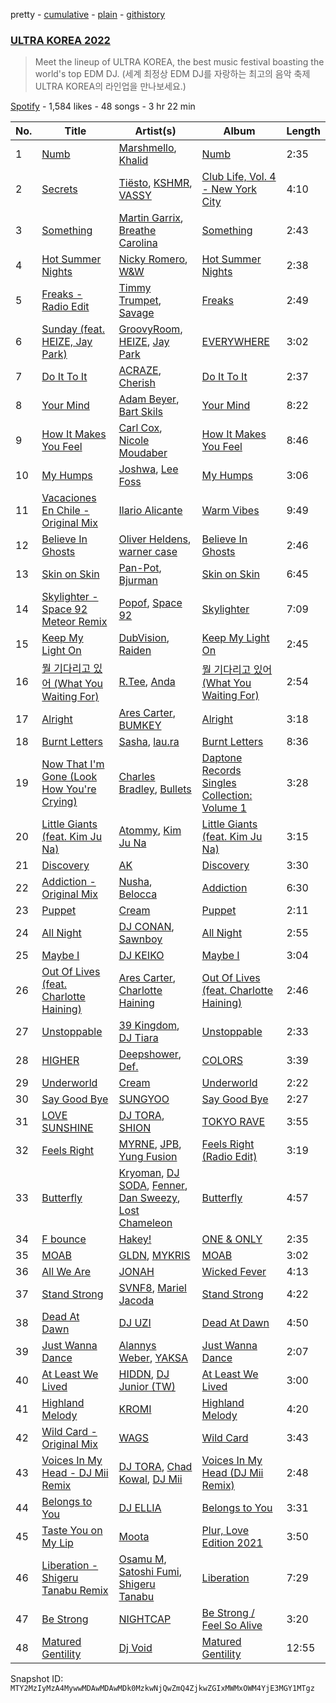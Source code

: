 pretty - [cumulative](/playlists/cumulative/37i9dQZF1DWWVmXpVB8Wtg.md) - [plain](/playlists/plain/37i9dQZF1DWWVmXpVB8Wtg) - [githistory](https://github.githistory.xyz/mackorone/spotify-playlist-archive/blob/main/playlists/plain/37i9dQZF1DWWVmXpVB8Wtg)

### [ULTRA KOREA 2022](https://open.spotify.com/playlist/37i9dQZF1DWWVmXpVB8Wtg)

> Meet the lineup of ULTRA KOREA, the best music festival boasting the world's top EDM DJ\. \(세계 최정상 EDM DJ를 자랑하는 최고의 음악 축제 ULTRA KOREA의 라인업을 만나보세요.\)

[Spotify](https://open.spotify.com/user/spotify) - 1,584 likes - 48 songs - 3 hr 22 min

| No. | Title | Artist(s) | Album | Length |
|---|---|---|---|---|
| 1 | [Numb](https://open.spotify.com/track/10xV5l9nhLvFpR8mqzs0bL) | [Marshmello](https://open.spotify.com/artist/64KEffDW9EtZ1y2vBYgq8T), [Khalid](https://open.spotify.com/artist/6LuN9FCkKOj5PcnpouEgny) | [Numb](https://open.spotify.com/album/3SBeYxkc3Ce7lanK0f3epk) | 2:35 |
| 2 | [Secrets](https://open.spotify.com/track/0NIC4unbe5KZOp1d9T7OaF) | [Tiësto](https://open.spotify.com/artist/2o5jDhtHVPhrJdv3cEQ99Z), [KSHMR](https://open.spotify.com/artist/2wX6xSig4Rig5kZU6ePlWe), [VASSY](https://open.spotify.com/artist/7HqEmV7FeCi16bQyHMpIrF) | [Club Life, Vol\. 4 \- New York City](https://open.spotify.com/album/57bABnvvPfNhBQRI70dqlU) | 4:10 |
| 3 | [Something](https://open.spotify.com/track/6LHXb1sGs72iTmpSr0603b) | [Martin Garrix](https://open.spotify.com/artist/60d24wfXkVzDSfLS6hyCjZ), [Breathe Carolina](https://open.spotify.com/artist/53M4Iv2RkzzxFFvW2B1jhC) | [Something](https://open.spotify.com/album/7GFLvptwUjJfXt21DbQmQQ) | 2:43 |
| 4 | [Hot Summer Nights](https://open.spotify.com/track/5pNXsc6Vu9pY33RN5FoMGc) | [Nicky Romero](https://open.spotify.com/artist/5ChF3i92IPZHduM7jN3dpg), [W&W](https://open.spotify.com/artist/2rTo8KIkBTFjQS7VvaKYQ4) | [Hot Summer Nights](https://open.spotify.com/album/33tjn6gH8k3IbAFzCqGrRQ) | 2:38 |
| 5 | [Freaks \- Radio Edit](https://open.spotify.com/track/4f3NHOxgC8Bg21IJBg4cZ3) | [Timmy Trumpet](https://open.spotify.com/artist/0CbeG1224FS58EUx4tPevZ), [Savage](https://open.spotify.com/artist/1GbrJTB56Xs4XQGlmVbaCf) | [Freaks](https://open.spotify.com/album/2XuqIiYNrr15UYsmll2B3z) | 2:49 |
| 6 | [Sunday \(feat\. HEIZE, Jay Park\)](https://open.spotify.com/track/0JJeoiCAa1hwcBsPxBN2w4) | [GroovyRoom](https://open.spotify.com/artist/29HqjVbJr3vsc2l6BTI4eB), [HEIZE](https://open.spotify.com/artist/5dCvSnVduaFleCnyy98JMo), [Jay Park](https://open.spotify.com/artist/4XDi67ZENZcbfKnvMnTYsI) | [EVERYWHERE](https://open.spotify.com/album/3046u4AKfbzmAxslPFkiP7) | 3:02 |
| 7 | [Do It To It](https://open.spotify.com/track/20on25jryn53hWghthWWW3) | [ACRAZE](https://open.spotify.com/artist/4pnp4w9g30yLfVIAFnZMRd), [Cherish](https://open.spotify.com/artist/1c70yCa8sRgIiQxl3HOEFo) | [Do It To It](https://open.spotify.com/album/58cd90Jkrovggh556JPN9L) | 2:37 |
| 8 | [Your Mind](https://open.spotify.com/track/1WsHKAuN9vDthcmimdqqaY) | [Adam Beyer](https://open.spotify.com/artist/1btv9qmIpbp7q1ixCYNdHu), [Bart Skils](https://open.spotify.com/artist/6iWBjg4b4ll4jLiParnWXT) | [Your Mind](https://open.spotify.com/album/07lumzt0xDO5eyuWwvevAJ) | 8:22 |
| 9 | [How It Makes You Feel](https://open.spotify.com/track/1VIaMdoWo7iNLoxdAJJoHK) | [Carl Cox](https://open.spotify.com/artist/19SmlbABtI4bXz864MLqOS), [Nicole Moudaber](https://open.spotify.com/artist/7ixDtqtITfqx5lZQGh5gKe) | [How It Makes You Feel](https://open.spotify.com/album/0IrIIRAzh0iG3wbZQJ8YnM) | 8:46 |
| 10 | [My Humps](https://open.spotify.com/track/3BbD2sqk7P7Rc9V0KF9o4s) | [Joshwa](https://open.spotify.com/artist/1PzAgFVk9v8cxn9flrqrv5), [Lee Foss](https://open.spotify.com/artist/44T94QQEc60Jf7kqGY6Rip) | [My Humps](https://open.spotify.com/album/4mnGRL7lErjyRJsoCwgJT4) | 3:06 |
| 11 | [Vacaciones En Chile \- Original Mix](https://open.spotify.com/track/7CKsgEdJNFTDqWgk3XD1XB) | [Ilario Alicante](https://open.spotify.com/artist/4dCGOzY3HL7dZnQ8XU7DDD) | [Warm Vibes](https://open.spotify.com/album/1J8JYqCBf5o9Sp9MAFXbze) | 9:49 |
| 12 | [Believe In Ghosts](https://open.spotify.com/track/0HVwpwnXY2L0M7VW1PbH5F) | [Oliver Heldens](https://open.spotify.com/artist/5nki7yRhxgM509M5ADlN1p), [warner case](https://open.spotify.com/artist/106OuakzOxxbXTuigEEf01) | [Believe In Ghosts](https://open.spotify.com/album/5VuscFaM5Rx8Irbv4vD8uX) | 2:46 |
| 13 | [Skin on Skin](https://open.spotify.com/track/7hNOKF4ddD4LgWMMaa7OTb) | [Pan\-Pot](https://open.spotify.com/artist/6OQOvP7RAdmAKVXXQqD0Se), [Bjurman](https://open.spotify.com/artist/2Mah50rowOCI0gYAZOaLbY) | [Skin on Skin](https://open.spotify.com/album/7CbtzOCFKrf7wzLWTljrfH) | 6:45 |
| 14 | [Skylighter \- Space 92 Meteor Remix](https://open.spotify.com/track/0FtATT9vuXJLZGkA9PESMx) | [Popof](https://open.spotify.com/artist/4f2K0RSYyxP4TUyZu1azYB), [Space 92](https://open.spotify.com/artist/6TVdVlY6irsNPkMHT2HkfD) | [Skylighter](https://open.spotify.com/album/5GaQ4dj4Ln5cOO4C8Fb28P) | 7:09 |
| 15 | [Keep My Light On](https://open.spotify.com/track/5zADzgQPu2VDODCcXANZou) | [DubVision](https://open.spotify.com/artist/3XINWZaloea97SIRiyTJxX), [Raiden](https://open.spotify.com/artist/4YXNoMVTHRt01jYaKXTumJ) | [Keep My Light On](https://open.spotify.com/album/3HcZw9vfH6krvhgkhfkWSW) | 2:45 |
| 16 | [뭘 기다리고 있어 \(What You Waiting For\)](https://open.spotify.com/track/0zWDxMqxq7bGDmZEl7Cye8) | [R.Tee](https://open.spotify.com/artist/0dfMk1lwRlX5Zmg2KHjwjN), [Anda](https://open.spotify.com/artist/2PZt7SATrAxsNG60Mqkan4) | [뭘 기다리고 있어 \(What You Waiting For\)](https://open.spotify.com/album/0GPaKzASwZiS68S5IkshKC) | 2:54 |
| 17 | [Alright](https://open.spotify.com/track/3YwRisfTPmDXtZ1Lnz6Fpr) | [Ares Carter](https://open.spotify.com/artist/5fSYYJ4qdUSyvj2q0YdHEF), [BUMKEY](https://open.spotify.com/artist/3vhZuZdMksbnJwoE3AwpXq) | [Alright](https://open.spotify.com/album/4tPe3h6ShVtDHo3TOeyqIL) | 3:18 |
| 18 | [Burnt Letters](https://open.spotify.com/track/3pFW7d9NJbOo6SHUg2b7j0) | [Sasha](https://open.spotify.com/artist/6u4jLGLPuarS3i2XWHVxoS), [lau.ra](https://open.spotify.com/artist/3uOdNUjwD6hhOh1z2dQEIn) | [Burnt Letters](https://open.spotify.com/album/7ETDlM2iAQnsEiaV57LvNa) | 8:36 |
| 19 | [Now That I'm Gone \(Look How You're Crying\)](https://open.spotify.com/track/6Qotee3wIEu3PUTsXLJbnG) | [Charles Bradley](https://open.spotify.com/artist/462T0buQ5ScBUQCRpodDRf), [Bullets](https://open.spotify.com/artist/0ixVJf1V8RA00Wj4C8C79a) | [Daptone Records Singles Collection: Volume 1](https://open.spotify.com/album/7JJziPgPVZJWmTXxsAaDAP) | 3:28 |
| 20 | [Little Giants \(feat\. Kim Ju Na\)](https://open.spotify.com/track/6fuTdkCGJ7hsFsOEmks2YJ) | [Atommy](https://open.spotify.com/artist/6uLot3WsFduJ9MEvdvz9GV), [Kim Ju Na](https://open.spotify.com/artist/1X5nPhrZ9fXydM5Q1Mzi4m) | [Little Giants \(feat\. Kim Ju Na\)](https://open.spotify.com/album/5lPSLNzOyhGcZniHN0zSQ4) | 3:15 |
| 21 | [Discovery](https://open.spotify.com/track/5bO33fxvcGqZp7Pw3zIQsj) | [AK](https://open.spotify.com/artist/33Cf4O1KAVbtQa00scMi2A) | [Discovery](https://open.spotify.com/album/2krPbH9goFZldIUjP7WfRE) | 3:30 |
| 22 | [Addiction \- Original Mix](https://open.spotify.com/track/5WVYs7RVxu9RyFfOMBFsxI) | [Nusha](https://open.spotify.com/artist/5jsGnMw1mnU4FfhhcXUR6Q), [Belocca](https://open.spotify.com/artist/3jcvzSheHd14vjraXHLGPN) | [Addiction](https://open.spotify.com/album/3eVU8slwm0M3yv43Xvjk4F) | 6:30 |
| 23 | [Puppet](https://open.spotify.com/track/0ehGrMuw8VqVK3wz5xCk5s) | [Cream](https://open.spotify.com/artist/1d1dWkQxaKGW8mnZLmo4dr) | [Puppet](https://open.spotify.com/album/0FtiUhuWshUIS6mB0h90C9) | 2:11 |
| 24 | [All Night](https://open.spotify.com/track/7rKGvXnpU864MlZBrqM8P2) | [DJ CONAN](https://open.spotify.com/artist/5embnPI6kgIoUo47TzSfk5), [Sawnboy](https://open.spotify.com/artist/3XP2WAwVCQTNWPP39DLAo6) | [All Night](https://open.spotify.com/album/0VvR01R52Uy6lCFDr0cTYb) | 2:55 |
| 25 | [Maybe I](https://open.spotify.com/track/151QJmJUuopi0h6zbABYlX) | [DJ KEIKO](https://open.spotify.com/artist/0Xi1WX8JNayhDKMoDxJX6g) | [Maybe I](https://open.spotify.com/album/0uttTlQtihX8o1JOBgH8oH) | 3:04 |
| 26 | [Out Of Lives \(feat\. Charlotte Haining\)](https://open.spotify.com/track/2vonFHQE4R9VsEktEH6kNQ) | [Ares Carter](https://open.spotify.com/artist/5fSYYJ4qdUSyvj2q0YdHEF), [Charlotte Haining](https://open.spotify.com/artist/2XRjIwgD0UiJXtx7Xzfy7w) | [Out Of Lives \(feat\. Charlotte Haining\)](https://open.spotify.com/album/4vcpZ5tZDmXUcSZAVkOke5) | 2:46 |
| 27 | [Unstoppable](https://open.spotify.com/track/1ChzSWl0Pb4jFShtmDf6MK) | [39 Kingdom](https://open.spotify.com/artist/2JnQtHnHjylFjCDkYAiH1E), [DJ Tiara](https://open.spotify.com/artist/3d6DPNGqyror7qe0EI8sbk) | [Unstoppable](https://open.spotify.com/album/7y681bknYU29B9Z4sX6Uz3) | 2:33 |
| 28 | [HIGHER](https://open.spotify.com/track/4oGZCvLL7bk8dico4GeQlF) | [Deepshower](https://open.spotify.com/artist/117Rg4kISlVXLtYDzYL7gS), [Def.](https://open.spotify.com/artist/7fgL4SG4e92nmJ3GuTpz58) | [COLORS](https://open.spotify.com/album/4g9zqr1nUB5QFzUAxvabvi) | 3:39 |
| 29 | [Underworld](https://open.spotify.com/track/3L7zm4Oxg8UOr0Q7vYGyAc) | [Cream](https://open.spotify.com/artist/1d1dWkQxaKGW8mnZLmo4dr) | [Underworld](https://open.spotify.com/album/7jMKWla0HcIxnaFMusH5tV) | 2:22 |
| 30 | [Say Good Bye](https://open.spotify.com/track/28wpHGozJtShA2FNy6wLU1) | [SUNGYOO](https://open.spotify.com/artist/2XHuEfa7Twhus6j7omuKb8) | [Say Good Bye](https://open.spotify.com/album/6VjmQihXEP1KPPsOZkBS2b) | 2:27 |
| 31 | [LOVE SUNSHINE](https://open.spotify.com/track/0ADlNmDFj8Ux0xlXx297x7) | [DJ TORA](https://open.spotify.com/artist/3hBt6RvhQQlRIeDiNH2HeS), [SHION](https://open.spotify.com/artist/1UuqVEGVc8ZO3vPIsLCaY0) | [TOKYO RAVE](https://open.spotify.com/album/4AfSSxeQsdf30gbQURr7kx) | 3:55 |
| 32 | [Feels Right](https://open.spotify.com/track/0ntQOeCxfO9wuGJXFv5D6d) | [MYRNE](https://open.spotify.com/artist/41DKMtAnhVo7aDeluAHDJg), [JPB](https://open.spotify.com/artist/0t5H8FcoVPzn4sVeNxibMU), [Yung Fusion](https://open.spotify.com/artist/0daSHuKxoXYl50HIQ9aKzt) | [Feels Right \(Radio Edit\)](https://open.spotify.com/album/27Mt9d7Kd3EhQpK9MxO0qf) | 3:19 |
| 33 | [Butterfly](https://open.spotify.com/track/27Yid3kRkTsZM5EnCYJVvD) | [Kryoman](https://open.spotify.com/artist/2SQ1tSS4VYusXGC4qqVcpD), [DJ SODA](https://open.spotify.com/artist/6wcoqJ63l11D2yV9ViqIZA), [Fenner](https://open.spotify.com/artist/1vXQyBwSEmCLdSr6w2CuWr), [Dan Sweezy](https://open.spotify.com/artist/1nF5BnGUpglQRX7YE1WrYh), [Lost Chameleon](https://open.spotify.com/artist/4ct0Lml9CSOcrehSHHJArO) | [Butterfly](https://open.spotify.com/album/5VWpuIHrhdjXK2Qv0gJjmu) | 4:57 |
| 34 | [F bounce](https://open.spotify.com/track/35O8zEXyhh1SuJIQ8DkY4o) | [Hakey!](https://open.spotify.com/artist/47PUGhRs62FkExtYhQdRq9) | [ONE & ONLY](https://open.spotify.com/album/4i6d1tI5HvydJUhROb1aci) | 2:35 |
| 35 | [MOAB](https://open.spotify.com/track/20yjVD5V9XT87BhgmScgxG) | [GLDN](https://open.spotify.com/artist/6a4KLb4BJJNm3uJVKNEvWP), [MYKRIS](https://open.spotify.com/artist/74FoBhis1hShJt1oBnmXkC) | [MOAB](https://open.spotify.com/album/55M9ApHxvAbAGvG5lbWyj0) | 3:02 |
| 36 | [All We Are](https://open.spotify.com/track/3ve9uFSUtkEhk22tmcHHuK) | [JONAH](https://open.spotify.com/artist/3Rmw0IldYoch0L6XmTjQO4) | [Wicked Fever](https://open.spotify.com/album/24AO60xtlSOo98ZobfTRqI) | 4:13 |
| 37 | [Stand Strong](https://open.spotify.com/track/2Vl9YLdLXa6oViIhKJIxCe) | [SVNF8](https://open.spotify.com/artist/5K3s5fnJzDpLDd622LmQVX), [Mariel Jacoda](https://open.spotify.com/artist/0eqWbinsRY0hNZ2cW9zwwQ) | [Stand Strong](https://open.spotify.com/album/7MVNs6WRm0gUdPu1r62z2U) | 4:22 |
| 38 | [Dead At Dawn](https://open.spotify.com/track/3aAC4lB26XRbCfJePIfANg) | [DJ UZI](https://open.spotify.com/artist/6RFHrECDirZboa7o1tdJrF) | [Dead At Dawn](https://open.spotify.com/album/3V6jEyjSAT0RhMPs5x4iGc) | 4:50 |
| 39 | [Just Wanna Dance](https://open.spotify.com/track/4ID2pHUWPPXPiJzaEwbCEH) | [Alannys Weber](https://open.spotify.com/artist/5vj4CW7CNhPrHbD7zc8SAu), [YAKSA](https://open.spotify.com/artist/74UHQxfQtHHY7FgP7qkRzR) | [Just Wanna Dance](https://open.spotify.com/album/6ZGmi3zSmG1sScW8ru5MQL) | 2:07 |
| 40 | [At Least We Lived](https://open.spotify.com/track/29WqnrGn0sDbmvQThjzccT) | [HIDDN](https://open.spotify.com/artist/0wqZ6mvk4DfOvtQUVniOCX), [DJ Junior \(TW\)](https://open.spotify.com/artist/5guBrcv1BxjlJdKlW8MNyh) | [At Least We Lived](https://open.spotify.com/album/6cy1GfyhnUxiIIvNxzkFfT) | 3:00 |
| 41 | [Highland Melody](https://open.spotify.com/track/0KIMqbKvC0oAul3nEgrJUx) | [KROMI](https://open.spotify.com/artist/554qDHSwsDfX0qOfyxQjWs) | [Highland Melody](https://open.spotify.com/album/0gsuc7oBO94siaPxcLgX7U) | 4:20 |
| 42 | [Wild Card \- Original Mix](https://open.spotify.com/track/4SGS2NVJMBxHaQKxdENjaC) | [WAGS](https://open.spotify.com/artist/5vbuZ8h6kjV38LGh8uQJ1i) | [Wild Card](https://open.spotify.com/album/1BnTIze8TO8ZT9J7tulrbf) | 3:43 |
| 43 | [Voices In My Head \- DJ Mii Remix](https://open.spotify.com/track/4bk0S0gMfbC2Qu5nJdGf4r) | [DJ TORA](https://open.spotify.com/artist/3hBt6RvhQQlRIeDiNH2HeS), [Chad Kowal](https://open.spotify.com/artist/3iWVcAb4L9XtNmAmHkcJUa), [DJ Mii](https://open.spotify.com/artist/5RqV5Ga5EPI4NlgsiELB4m) | [Voices In My Head \(DJ Mii Remix\)](https://open.spotify.com/album/7CZGyjxa4sxZLMF1UMngVf) | 2:48 |
| 44 | [Belongs to You](https://open.spotify.com/track/4LyxoSitap4FxNOHYFqzfL) | [DJ ELLIA](https://open.spotify.com/artist/2DNF9ruMIYBLiMC9VhcGim) | [Belongs to You](https://open.spotify.com/album/7BjMnzmYmtdkcufDv08NOq) | 3:31 |
| 45 | [Taste You on My Lip](https://open.spotify.com/track/6wnbmHzVh5B1g2MfE5XCYo) | [Moota](https://open.spotify.com/artist/3g6PTm1Lkdy6y3BqZrrgDE) | [Plur, Love Edition 2021](https://open.spotify.com/album/3xbSYjttRvg97NNDLK21Sb) | 3:50 |
| 46 | [Liberation \- Shigeru Tanabu Remix](https://open.spotify.com/track/4Og2JTTYcDKV34FS7mj9n8) | [Osamu M](https://open.spotify.com/artist/6ERKdL9fnhgo7urWSNyC3i), [Satoshi Fumi](https://open.spotify.com/artist/38WQYltQVhjRe966Qen0UO), [Shigeru Tanabu](https://open.spotify.com/artist/0nN0tQcZ82WRjLTyqrQid0) | [Liberation](https://open.spotify.com/album/5TJJF2etjUulvG3bwqzl6D) | 7:29 |
| 47 | [Be Strong](https://open.spotify.com/track/3HYlMMRwGfDtbJBTA5XJ5c) | [NIGHTCAP](https://open.spotify.com/artist/6zQzf5rafx9QyRokaqO4qH) | [Be Strong / Feel So Alive](https://open.spotify.com/album/56MfOl25QadLcpTnGND4p0) | 3:20 |
| 48 | [Matured Gentility](https://open.spotify.com/track/75qHcAAqzajbzKV9WLmdbk) | [Dj Void](https://open.spotify.com/artist/53Cd2RdnIpJIjiSNBSz7GQ) | [Matured Gentility](https://open.spotify.com/album/37ew4eBhDg3RXKCOHlr2Zn) | 12:55 |

Snapshot ID: `MTY2MzIyMzA4MywwMDAwMDAwMDk0MzkwNjQwZmQ4ZjkwZGIxMWMxOWM4YjE3MGY1MTgz`
